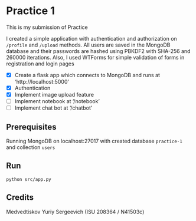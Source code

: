 # Practice 1

This is my submission of Practice

I created a simple application with authentication and authorization on `/profile` and `/upload` methods. All users are saved in the MongoDB database and their passwords are hashed using PBKDF2 with SHA-256 and 260000 iterations. Also, I used WTForms for simple validation of forms in registration and login pages

- [x] Create a flask app which connects to MongoDB and runs at ‘http://localhost:5000’
- [x] Authentication
- [x] Implement image upload feature
- [ ] Implement notebook at ‘/notebook’
- [ ] Implement chat bot at ‘/chatbot’

## Prerequisites

Running MongoDB on localhost:27017 with created database `practice-1` and collection `users`  

## Run

`python src/app.py`

## Credits

Medvedtiskov Yuriy Sergeevich (ISU 208364 / N41503c)
